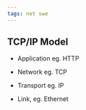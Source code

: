 ```yaml
---
tags: net swe
--- 
```


## TCP/IP Model

* Application eg. HTTP

* Network eg. TCP 

* Transport eg. IP 

* Link, eg. Ethernet
